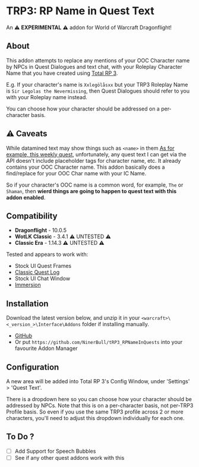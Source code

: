 # TRP3: RP Name in Quest Text
An :warning: **EXPERIMENTAL** :warning: addon for World of Warcraft Dragonflight!

## About
This addon attempts to replace any mentions of your OOC Character name by NPCs in Quest Dialogues and text chat, with your Roleplay Character Name that you have created using [Total RP 3](https://github.com/Total-RP/Total-RP-3).

E.g. If your character's name is `Xxlegölåsxx` but your TRP3 Roleplay Name is `Sir Legolas the Nevermissing`, then Quest Dialogues should refer to you with your Roleplay name instead.

You can choose how your character should be addressed on a per-character basis.

## :warning: Caveats
While datamined text may show things such as `<name>` in them [As for example, this weekly quest](https://www.wowhead.com/quest=72068), unfortunately, any quest text I can get via the API doesn't include placeholder tags for character name, etc. It already contains your OOC Character name. This addon basically does a find/replace for your OOC Char name with your IC Name.

So if your character's OOC name is a common word, for example, `The` or `Shaman`, then **wierd things are going to happen to quest text with this addon enabled**.

## Compatibility
* **Dragonflight** - 10.0.5
* **WotLK Classic** - 3.4.1 :warning: UNTESTED :warning:
* **Classic Era** - 1.14.3 :warning: UNTESTED :warning:

Tested and appears to work with:
* Stock UI Quest Frames
* [Classic Quest Log](https://www.curseforge.com/wow/addons/classic-quest-log)
* Stock UI Chat Window
* [Immersion](https://www.curseforge.com/wow/addons/immersion)



## Installation
Download the latest version below, and unzip it in your `<warcraft>\<_version_>\Interface\Addons` folder if installing manually.

* [GitHub](https://github.com/NinerBull/tRP3_RPNameInQuests/releases/latest)
* Or put `https://github.com/NinerBull/tRP3_RPNameInQuests` into your favourite Addon Manager


## Configuration
A new area will be added into Total RP 3's Config Window, under 'Settings' > 'Quest Text'.

There is a dropdown here so you can choose how your character should be addressed by NPCs. Note that this is on a per-character basis, not per-TRP3 Profile basis. So even if you use the same TRP3 profile across 2 or more characters, you'll need to adjust this dropdown individually for each one.


## To Do ?
- [ ] Add Support for Speech Bubbles
- [ ] See if any other quest addons work with this